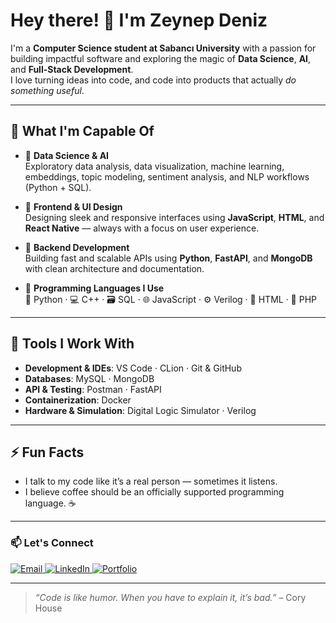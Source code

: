 # Hey there! 👋 I'm Zeynep Deniz

I'm a **Computer Science student at Sabancı University** with a passion for building impactful software and exploring the magic of **Data Science**, **AI**, and **Full-Stack Development**.  
I love turning ideas into code, and code into products that actually *do something useful*.

---

## 🧠 What I'm Capable Of
- 🧪 **Data Science & AI**  
  Exploratory data analysis, data visualization, machine learning, embeddings, topic modeling, sentiment analysis, and NLP workflows (Python + SQL).

- 🎨 **Frontend & UI Design**  
  Designing sleek and responsive interfaces using **JavaScript**, **HTML**, and **React Native** — always with a focus on user experience.

- 🔧 **Backend Development**  
  Building fast and scalable APIs using **Python**, **FastAPI**, and **MongoDB** with clean architecture and documentation.

- 💾 **Programming Languages I Use**  
  🐍 Python · 💻 C++ · 🗃️ SQL · 🌐 JavaScript · ⚙️ Verilog · 📝 HTML · 🐘 PHP

---

## 🧰 Tools I Work With
- **Development & IDEs**: VS Code · CLion · Git & GitHub  
- **Databases**: MySQL · MongoDB  
- **API & Testing**: Postman · FastAPI  
- **Containerization**: Docker  
- **Hardware & Simulation**: Digital Logic Simulator · Verilog

---

## ⚡ Fun Facts
- I talk to my code like it’s a real person — sometimes it listens.  
- I believe coffee should be an officially supported programming language. ☕  

---

### 📫 Let's Connect

<a href="mailto:dnzzeynep04@hotmail.com">
  <img src="https://img.shields.io/badge/Email-%23D14836?style=for-the-badge&logo=gmail&logoColor=white" alt="Email" />
</a>
<a href="https://www.linkedin.com/in/zeynep-deniz-student-1b8111293" target="_blank">
  <img src="https://img.shields.io/badge/LinkedIn-%230077B5?style=for-the-badge&logo=linkedin&logoColor=white" alt="LinkedIn" />
</a>
<a href="https://zeynepdeniz.github.io" target="_blank">
  <img src="https://img.shields.io/badge/Portfolio-%230F172A?style=for-the-badge&logo=github&logoColor=white" alt="Portfolio" />
</a>

---

> *“Code is like humor. When you have to explain it, it’s bad.”* – Cory House  


<!--
**zeynepdnnz/zeynepdnnz** is a ✨ _special_ ✨ repository because its `README.md` (this file) appears on your GitHub profile.

Here are some ideas to get you started:

- 🔭 I’m currently working on ...
- 🌱 I’m currently learning ...
- 👯 I’m looking to collaborate on ...
- 🤔 I’m looking for help with ...
- 💬 Ask me about ...
- 📫 How to reach me: ...
- 😄 Pronouns: ...
- ⚡ Fun fact: ...
-->
